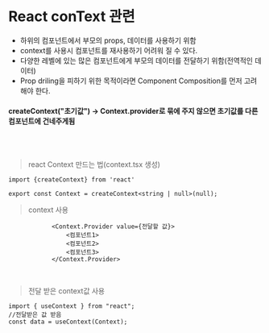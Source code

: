 # React conText 관련

- 하위의 컴포넌트에서 부모의 props, 데이터를 사용하기 위함
- context를 사용시 컴포넌트를 재사용하기 어려워 질 수 있다.
- 다양한 레벨에 있는 많은 컴포넌트에게 부모의 데이터를 전달하기 위함(전역적인 데이터)
- Prop driling을 피하기 위한 목적이라면 Component Composition를 먼저 고려 해야 한다.

#### createContext("초기값") -> Context.provider로 묶에 주지 않으면 초기값를 다른 컴포넌트에 건네주게됨


</br>
</br>

>react Context 만드는 법(context.tsx 생성)
```
import {createContext} from 'react'

export const Context = createContext<string | null>(null);
```

>context 사용 
```
            <Context.Provider value={전달할 값}>
                <컴포넌트1>
                <컴포넌트2>
                <컴포넌트3>
            </Context.Provider>
```
</br>

>전달 받은 context값 사용
```
import { useContext } from "react";
//전달받은 값 받음
const data = useContext(Context);
```

